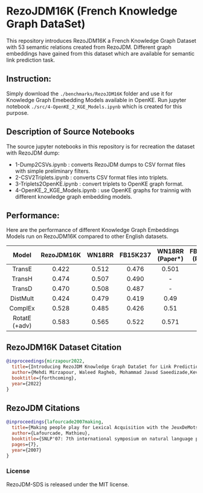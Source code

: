 # RezoJDM16K (French Knowledge Graph DataSet)
This repository introduces RezoJDM16K a French Knowledge Graph Dataset with 53 semantic relations created from RezoJDM. Different graph embeddings have gained from this dataset which are available for semantic link prediction task.

## Instruction:  

Simply download the `./benchmarks/RezoJDM16K` folder and use it for Knowledge Graph Emebedding Models available in OpenKE. Run jupyter notebook `./src/4-OpenKE_2_KGE_Models.ipynb` which is created for this purpose.  

## Description of Source Notebooks

The source jupyter notebooks in this repository is for recreation the dataset with RezoJDM dump: 
- 1-Dump2CSVs.ipynb : converts RezoJDM dumps to CSV format files with simple preliminary filters.
- 2-CSV2Triplets.ipynb : converts CSV format files into triplets.
- 3-Triplets2OpenKE.ipynb : convert triplets to OpenKE graph format.
- 4-OpenKE_2_KGE_Models.ipynb : use OpenKE graphs for trainnig with different knowledge graph embedding models.  


## Performance:  

Here are the performance of different Knowledge Graph Embeddings Models run on RezoJDM16K compared to other English datasets.  


|Model			|	RezoJDM16K  |	WN18RR	|	FB15K237	| WN18RR (Paper\*)| FB15K237  (Paper\*)|
|:-:		|:-:	|:-:  |:-:  |:-:  |:-:  |
|TransE	|0.422	|0.512	|0.476|0.501|0.486|
|TransH	|0.474	|0.507	|0.490|-|-|
|TransD	|0.470	|0.508	|0.487|-|-|
|DistMult	|0.424	|0.479	|0.419|0.49|0.419|
|ComplEx	|0.528	|0.485	|0.426|0.51|0.428|
|RotatE (+adv)	|0.583	|0.565	|0.522|0.571|0.533|


## RezoJDM16K Dataset Citation
```bibtex
@inproceedings{mirzapour2022,
  title={Introducing RezoJDM Knowledge Graph DataSet for Link Prediction},
  author={Mehdi Mirzapour, Waleed Ragheb, Mohammad Javad Saeedizade,Kevin Cousot, Helene Jacquenet, Lawrence Carbon, Mathieu Lafourcade},
  booktitle={forthcoming},
  year={2022}
}
```


## RezoJDM Citations
```bibtex
@inproceedings{lafourcade2007making,
  title={Making people play for Lexical Acquisition with the JeuxDeMots prototype},
  author={Lafourcade, Mathieu},
  booktitle={SNLP'07: 7th international symposium on natural language processing},
  pages={7},
  year={2007}
}
```

### License
RezoJDM-SDS is released under the MIT license.

